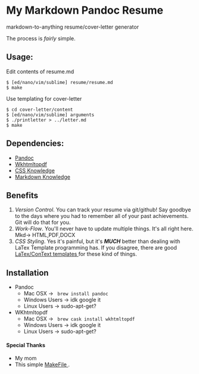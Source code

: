 # My Markdown Pandoc Resume

markdown-to-anything resume/cover-letter generator


The process is *fairly* simple.

## Usage:

Edit contents of resume.md

    $ [ed/nano/vim/sublime] resume/resume.md
    $ make

Use templating for cover-letter

    $ cd cover-letter/content
    $ [ed/nano/vim/sublime] arguments
    $ ./printletter > ../letter.md
    $ make

## Dependencies:
* [Pandoc](https://pandoc.org/)
* [Wkhtmltopdf](https://wkhtmltopdf.org/)
* [CSS Knowledge](https://developer.mozilla.org/en-US/docs/Web/CSS)
* [Markdown Knowledge](https://pandoc.org/MANUAL.html#pandocs-markdown)


## Benefits
1) *Version Control*. You can track your resume via git/github! Say goodbye to the days where you had to remember all of your past achievements. Git will do that for you.
2) *Work-Flow*. You'll never have to update multiple things. It's all right here. Mkd-> HTML,PDF,DOCX
3) *CSS Styling*. Yes it's painful, but it's **_MUCH_** better than dealing with LaTex Template programming has. If you disagree, there are good [ LaTex/ConText templates ](https://github.com/jgm/pandoc/wiki/User-contributed-templates) for these kind of things.


## Installation
* Pandoc
    - Mac OSX -> ` brew install pandoc`
    - Windows Users -> idk google it
    - Linux Users -> sudo-apt-get?
* WKhtmltopdf
    - Mac OSX -> ` brew cask install wkhtmltopdf`
    - Windows Users -> idk google it
    - Linux Users -> sudo-apt-get?

#### Special Thanks
- My mom
- This simple [ MakeFile ](https://github.com/chmduquesne/resume/blob/master/Makefile).
